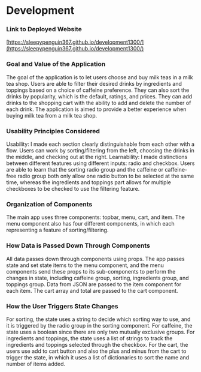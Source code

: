 # Development

### Link to Deployed Website
[https://sleepypenguin367.github.io/development1300/](https://sleepypenguin367.github.io/development1300/)
### Goal and Value of the Application
The goal of the application is to let users choose and buy milk teas in a milk tea shop. Users are able to filter their desired drinks by ingredients and toppings based on a choice of caffeine preference. They can also sort the drinks by popularity, which is the default, ratings, and prices. They can add drinks to the shopping cart with the ability to add and delete the number of each drink. The application is aimed to provide a better experience when buying milk tea from a milk tea shop. 
### Usability Principles Considered
Usability: I made each section clearly distinguishable from each other with a flow. Users can work by sorting/filtering from the left, choosing the drinks in the middle, and checking out at the right. 
Learnability: I made distinctions between different features using different inputs: radio and checkbox. Users are able to learn that the sorting radio group and the caffeine or caffeine-free radio group both only allow one radio button to be selected at the same time, whereas the ingredients and toppings part allows for multiple checkboxes to be checked to use the filtering feature. 
### Organization of Components
The main app uses three components: topbar, menu, cart, and item. The menu component also has four different components, in which each representing a feature of sorting/filtering. 
### How Data is Passed Down Through Components
All data passes down through components using props. The app passes state and set state items to the menu component, and the menu components send these props to its sub-components to perform the changes in state, including caffeine group, sorting, ingredients group, and toppings group. Data from JSON are passed to the item component for each item. The cart array and total are passed to the cart component. 
### How the User Triggers State Changes
For sorting, the state uses a string to decide which sorting way to use, and it is triggered by the radio group in the sorting component. For caffeine, the state uses a boolean since there are only two mutually exclusive groups. For ingredients and toppings, the state uses a list of strings to track the ingredients and toppings selected through the checkbox. For the cart, the users use add to cart button and also the plus and minus from the cart to trigger the state, in which it uses a list of dictionaries to sort the name and number of items added. 
